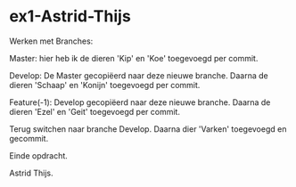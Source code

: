 # ex1-Astrid-Thijs

Werken met Branches:

Master: hier heb ik de dieren 'Kip' en 'Koe' toegevoegd per commit.

Develop: De Master gecopiëerd naar deze nieuwe branche. Daarna de dieren 'Schaap' en 'Konijn' toegevoegd per commit.

Feature(-1): Develop gecopiëerd naar deze nieuwe branche. Daarna de dieren 'Ezel' en 'Geit' toegevoegd per commit.

Terug switchen naar branche Develop. Daarna dier 'Varken' toegevoegd en gecommit. 

Einde opdracht. 

Astrid Thijs.
